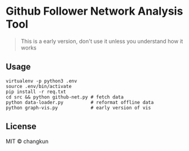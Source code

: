 # Github Follower Network Analysis Tool

> This is a early version, don't use it unless you understand how it works

## Usage

```shell
virtualenv -p python3 .env
source .env/bin/activate
pip install -r req.txt
cd src && python github-net.py # fetch data
python data-loader.py          # reformat offline data
python graph-vis.py            # early version of vis
```

## License

MIT © changkun